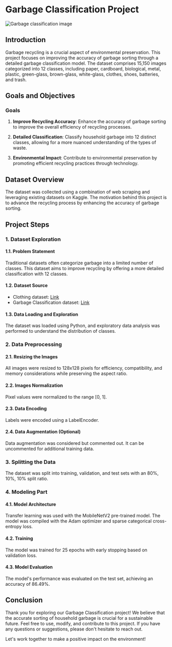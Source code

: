 # Garbage Classification Project

![Garbage classification image](https://img2.chinadaily.com.cn/images/201906/06/5cf8521ba3101765669db8f4.jpeg)


## Introduction

Garbage recycling is a crucial aspect of environmental preservation. This project focuses on improving the accuracy of garbage sorting through a detailed garbage classification model. The dataset comprises 15,150 images categorized into 12 classes, including paper, cardboard, biological, metal, plastic, green-glass, brown-glass, white-glass, clothes, shoes, batteries, and trash.

## Goals and Objectives

### Goals

1. **Improve Recycling Accuracy**: Enhance the accuracy of garbage sorting to improve the overall efficiency of recycling processes.

2. **Detailed Classification**: Classify household garbage into 12 distinct classes, allowing for a more nuanced understanding of the types of waste.

3. **Environmental Impact**: Contribute to environmental preservation by promoting efficient recycling practices through technology.


## Dataset Overview

The dataset was collected using a combination of web scraping and leveraging existing datasets on Kaggle. The motivation behind this project is to advance the recycling process by enhancing the accuracy of garbage sorting.

## Project Steps

### 1. Dataset Exploration

#### 1.1. Problem Statement

Traditional datasets often categorize garbage into a limited number of classes. This dataset aims to improve recycling by offering a more detailed classification with 12 classes.

#### 1.2. Dataset Source

- Clothing dataset: [Link](https://www.kaggle.com/agrigorev/clothing-dataset-full)
- Garbage Classification dataset: [Link](https://www.kaggle.com/asdasdasasdas/garbage-classification)

#### 1.3. Data Loading and Exploration

The dataset was loaded using Python, and exploratory data analysis was performed to understand the distribution of classes.

### 2. Data Preprocessing

#### 2.1. Resizing the Images

All images were resized to 128x128 pixels for efficiency, compatibility, and memory considerations while preserving the aspect ratio.

#### 2.2. Images Normalization

Pixel values were normalized to the range [0, 1].

#### 2.3. Data Encoding

Labels were encoded using a LabelEncoder.

#### 2.4. Data Augmentation (Optional)

Data augmentation was considered but commented out. It can be uncommented for additional training data.

### 3. Splitting the Data

The dataset was split into training, validation, and test sets with an 80%, 10%, 10% split ratio.

### 4. Modeling Part

#### 4.1. Model Architecture

Transfer learning was used with the MobileNetV2 pre-trained model. The model was compiled with the Adam optimizer and sparse categorical cross-entropy loss.

#### 4.2. Training

The model was trained for 25 epochs with early stopping based on validation loss.

#### 4.3. Model Evaluation

The model's performance was evaluated on the test set, achieving an accuracy of 86.49%.


## Conclusion

Thank you for exploring our Garbage Classification project! We believe that the accurate sorting of household garbage is crucial for a sustainable future. Feel free to use, modify, and contribute to this project. If you have any questions or suggestions, please don't hesitate to reach out.

Let's work together to make a positive impact on the environment!

